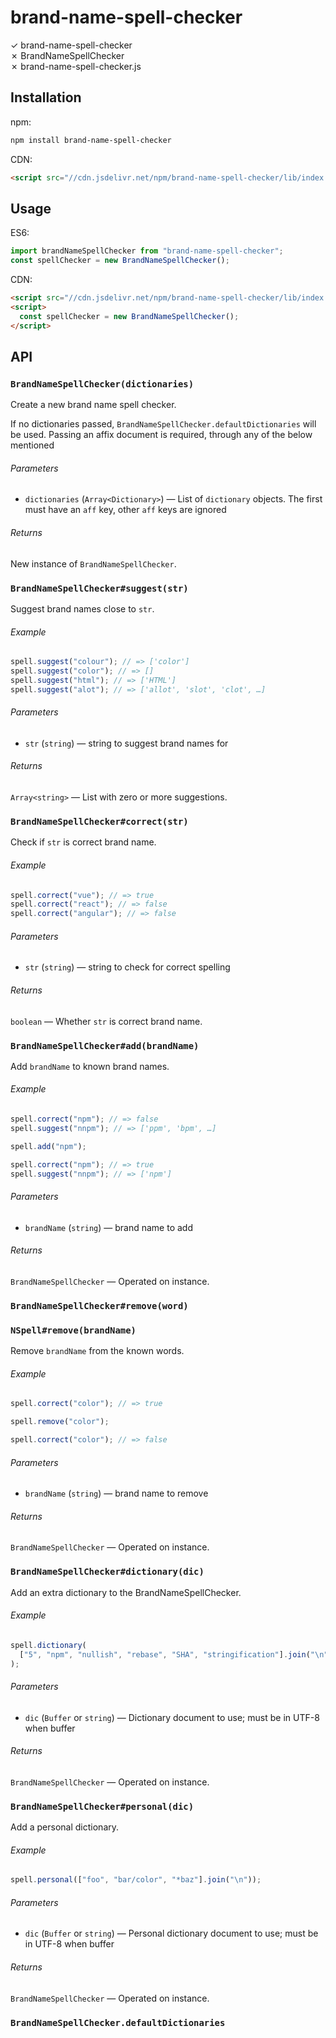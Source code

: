 # brand-name-spell-checker

✓ brand-name-spell-checker  
✗ BrandNameSpellChecker  
✗ brand-name-spell-checker.js

## Installation

npm:

```bash
npm install brand-name-spell-checker
```

CDN:

```html
<script src="//cdn.jsdelivr.net/npm/brand-name-spell-checker/lib/index.js"></script>
```

## Usage

ES6:

```js
import brandNameSpellChecker from "brand-name-spell-checker";
const spellChecker = new BrandNameSpellChecker();
```

CDN:

```html
<script src="//cdn.jsdelivr.net/npm/brand-name-spell-checker/lib/index.js"></script>
<script>
  const spellChecker = new BrandNameSpellChecker();
</script>
```

## API

### `BrandNameSpellChecker(dictionaries)`

Create a new brand name spell checker.

If no dictionaries passed, `BrandNameSpellChecker.defaultDictionaries` will be used.
Passing an affix document is required, through any of the below mentioned

###### Parameters

- `dictionaries` (`Array<Dictionary>`)
  — List of `dictionary` objects. The first must have an `aff` key,
  other `aff` keys are ignored

###### Returns

New instance of `BrandNameSpellChecker`.

### `BrandNameSpellChecker#suggest(str)`

Suggest brand names close to `str`.

###### Example

```js
spell.suggest("colour"); // => ['color']
spell.suggest("color"); // => []
spell.suggest("html"); // => ['HTML']
spell.suggest("alot"); // => ['allot', 'slot', 'clot', …]
```

###### Parameters

- `str` (`string`) — string to suggest brand names for

###### Returns

`Array<string>` — List with zero or more suggestions.

### `BrandNameSpellChecker#correct(str)`

Check if `str` is correct brand name.

###### Example

```js
spell.correct("vue"); // => true
spell.correct("react"); // => false
spell.correct("angular"); // => false
```

###### Parameters

- `str` (`string`) — string to check for correct spelling

###### Returns

`boolean` — Whether `str` is correct brand name.

### `BrandNameSpellChecker#add(brandName)`

Add `brandName` to known brand names.

###### Example

```js
spell.correct("npm"); // => false
spell.suggest("nnpm"); // => ['ppm', 'bpm', …]

spell.add("npm");

spell.correct("npm"); // => true
spell.suggest("nnpm"); // => ['npm']
```

###### Parameters

- `brandName` (`string`) — brand name to add

###### Returns

`BrandNameSpellChecker` — Operated on instance.

### `BrandNameSpellChecker#remove(word)`

### `NSpell#remove(brandName)`

Remove `brandName` from the known words.

###### Example

```js
spell.correct("color"); // => true

spell.remove("color");

spell.correct("color"); // => false
```

###### Parameters

- `brandName` (`string`) — brand name to remove

###### Returns

`BrandNameSpellChecker` — Operated on instance.

### `BrandNameSpellChecker#dictionary(dic)`

Add an extra dictionary to the BrandNameSpellChecker.

###### Example

```js
spell.dictionary(
  ["5", "npm", "nullish", "rebase", "SHA", "stringification"].join("\n")
);
```

###### Parameters

- `dic` (`Buffer` or `string`)
  — Dictionary document to use; must be in UTF-8 when buffer

###### Returns

`BrandNameSpellChecker` — Operated on instance.

### `BrandNameSpellChecker#personal(dic)`

Add a personal dictionary.

###### Example

```js
spell.personal(["foo", "bar/color", "*baz"].join("\n"));
```

###### Parameters

- `dic` (`Buffer` or `string`)
  — Personal dictionary document to use; must be in UTF-8 when buffer

###### Returns

`BrandNameSpellChecker` — Operated on instance.

### `BrandNameSpellChecker.defaultDictionaries`
